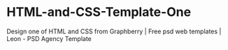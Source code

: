 # HTML-and-CSS-Template-One
Design one of HTML and CSS from Graphberry | Free psd web templates | Leon - PSD Agency Template


